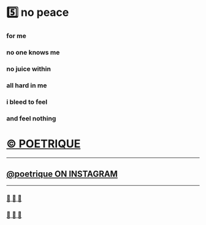 ﻿# :five: no peace         

### for me
### no one knows me

### no juice within 
### all hard in me

### i bleed to feel
### and feel nothing


# [&copy; POETRIQUE](http://instagram.com/poetrique) 

- - - 

## [@poetrique ON INSTAGRAM](http://instagram.com/poetrique)

- - -

###	[:yellow_heart: :arrow_up_small: :yellow_heart:](http://./04~four.md)

###	[:yellow_heart: :arrow_down_small: :yellow_heart:](http://./home.md)
    
